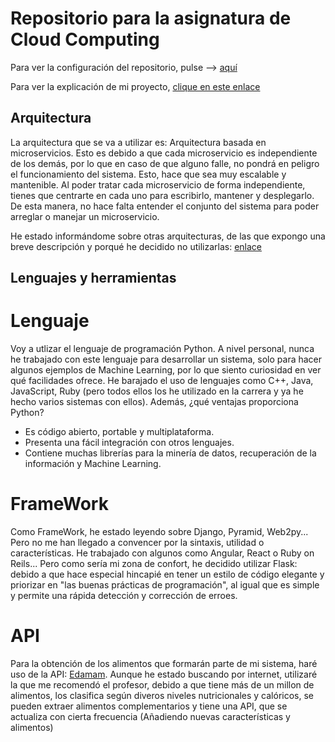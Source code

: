 ﻿# Repositorio para la asignatura de Cloud Computing
Para ver la configuración del repositorio, pulse --> [aquí](doc/configuración.md)

Para ver la explicación de mi proyecto, [clique en este enlace](doc/explicacionProyecto.md)

## Arquitectura
La arquitectura que se va a utilizar es: Arquitectura basada en microservicios.
Esto es debido a que cada microservicio es independiente de los demás, por lo que en caso de que alguno falle, no pondrá en peligro el funcionamiento del sistema. Esto, hace que sea muy escalable y mantenible.
Al poder tratar cada microservicio de forma independiente, tienes que centrarte en cada uno para escribirlo, mantener y desplegarlo. De esta manera, no hace falta entender el conjunto del sistema para poder arreglar o manejar un microservicio.

He estado informándome sobre otras arquitecturas, de las que expongo una breve descripción y porqué he decidido no utilizarlas: [enlace](doc/arquitectura.md)


## Lenguajes y herramientas
# Lenguaje
Voy a utlizar el lenguaje de programación Python. A nivel personal, nunca he trabajado con este lenguaje para desarrollar un sistema, solo para hacer algunos ejemplos de Machine Learning, por lo que siento curiosidad en ver qué facilidades ofrece. He barajado el uso de lenguajes como C++, Java, JavaScript, Ruby (pero todos ellos los he utilizado en la carrera y ya he hecho varios sistemas con ellos). 
Además, ¿qué ventajas proporciona Python?
- Es código abierto, portable y multiplataforma.
- Presenta una fácil integración con otros lenguajes.
- Contiene muchas librerías para la minería de datos, recuperación de la información y Machine Learning.

# FrameWork
Como FrameWork, he estado leyendo sobre Django, Pyramid, Web2py... Pero no me han llegado a convencer por la sintaxis, utilidad o características. He trabajado con algunos como Angular, React o Ruby on Reils... Pero como sería mi zona de confort, he decidido utilizar Flask: debido a que hace especial hincapié en tener un estilo de código elegante y priorizar en "las buenas prácticas de programación", al igual que es simple y permite una rápida detección y corrección de erroes.

# API
Para la obtención de los alimentos que formarán parte de mi sistema, haré uso de la API: [Edamam](https://www.edamam.com/). 
Aunque he estado buscando por internet, utilizaré la que me recomendó el profesor, debido a que tiene más de un millon de alimentos, los clasifica según diveros niveles nutricionales y calóricos, se pueden extraer alimentos complementarios y tiene una API, que se actualiza con cierta frecuencia (Añadiendo nuevas características y alimentos)














